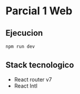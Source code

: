 # Parcial 1 Web

## Ejecucion

```bash
npm run dev
```

## Stack tecnologico

- React router v7
- React Intl
